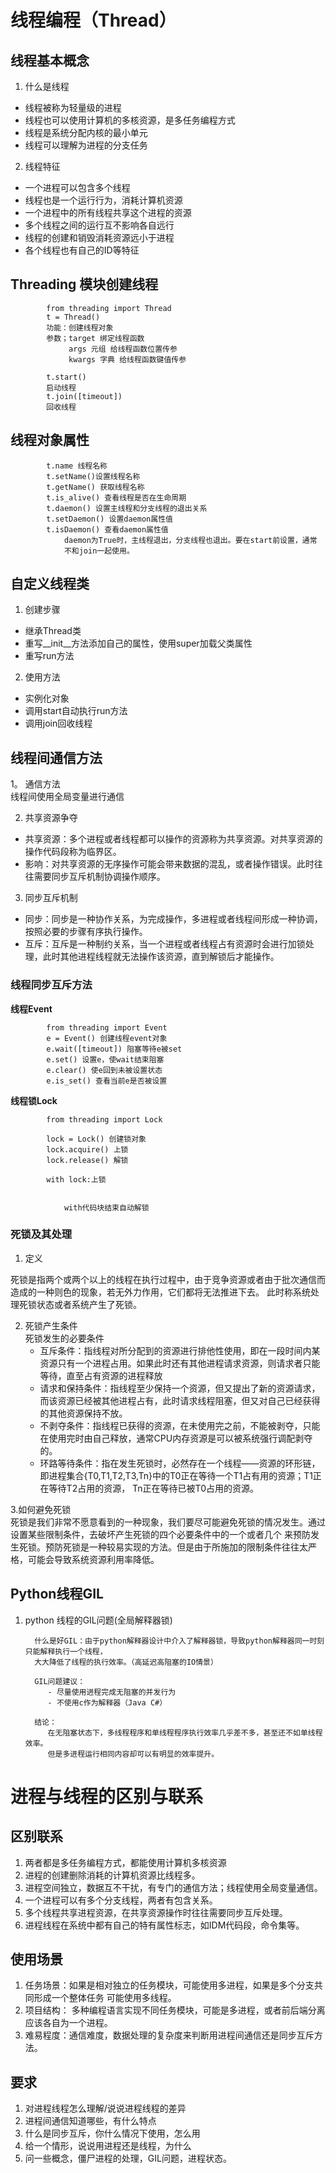# 线程编程（Thread）

## 线程基本概念

1. 什么是线程

- 线程被称为轻量级的进程
- 线程也可以使用计算机的多核资源，是多任务编程方式
- 线程是系统分配内核的最小单元
- 线程可以理解为进程的分支任务

2. 线程特征

- 一个进程可以包含多个线程
- 线程也是一个运行行为，消耗计算机资源
- 一个进程中的所有线程共享这个进程的资源
- 多个线程之间的运行互不影响各自远行
- 线程的创建和销毁消耗资源远小于进程
- 各个线程也有自己的ID等特征

## Threading 模块创建线程

            from threading import Thread
            t = Thread()
            功能：创建线程对象
            参数；target 绑定线程函数
                 args 元组 给线程函数位置传参
                 kwargs 字典 给线程函数键值传参

            t.start() 
            启动线程
            t.join([timeout])
            回收线程

## 线程对象属性

            t.name 线程名称
            t.setName()设置线程名称
            t.getName() 获取线程名称
            t.is_alive() 查看线程是否在生命周期
            t.daemon() 设置主线程和分支线程的退出关系
            t.setDaemon() 设置daemon属性值
            t.isDaemon() 查看daemon属性值
                daemon为True时，主线程退出，分支线程也退出。要在start前设置，通常
                不和join一起使用。

## 自定义线程类

1. 创建步骤

- 继承Thread类
- 重写__init__方法添加自己的属性，使用super加载父类属性
- 重写run方法

2. 使用方法

- 实例化对象
- 调用start自动执行run方法
- 调用join回收线程

## 线程间通信方法

1。 通信方法  
线程间使用全局变量进行通信

2. 共享资源争夺

- 共享资源：多个进程或者线程都可以操作的资源称为共享资源。对共享资源的操作代码段称为临界区。
- 影响：对共享资源的无序操作可能会带来数据的混乱，或者操作错误。此时往往需要同步互斥机制协调操作顺序。

3. 同步互斥机制

- 同步：同步是一种协作关系，为完成操作，多进程或者线程间形成一种协调，按照必要的步骤有序执行操作。
- 互斥：互斥是一种制约关系，当一个进程或者线程占有资源时会进行加锁处理，此时其他进程线程就无法操作该资源，直到解锁后才能操作。

### 线程同步互斥方法

**线程Event**

            from threading import Event
            e = Event() 创建线程event对象
            e.wait([timeout]) 阻塞等待e被set
            e.set() 设置e，使wait结束阻塞
            e.clear() 使e回到未被设置状态
            e.is_set() 查看当前e是否被设置

**线程锁Lock**

            from threading import Lock
            
            lock = Lock() 创建锁对象
            lock.acquire() 上锁
            lock.release() 解锁

            with lock:上锁
            

                with代码块结束自动解锁

### 死锁及其处理

1. 定义

死锁是指两个或两个以上的线程在执行过程中，由于竞争资源或者由于批次通信而造成的一种则色的现象，若无外力作用，它们都将无法推进下去。 此时称系统处理死锁状态或者系统产生了死锁。

2. 死锁产生条件  
   死锁发生的必要条件
    - 互斥条件：指线程对所分配到的资源进行排他性使用，即在一段时间内某资源只有一个进程占用。如果此时还有其他进程请求资源，则请求者只能等待，直至占有资源的进程释放
    - 请求和保持条件：指线程至少保持一个资源，但又提出了新的资源请求，而该资源已经被其他进程占有，此时请求线程阻塞，但又对自己已经获得的其他资源保持不放。
    - 不剥夺条件：指线程已获得的资源，在未使用完之前，不能被剥夺，只能在使用完时由自己释放，通常CPU内存资源是可以被系统强行调配剥夺的。
    - 环路等待条件：指在发生死锁时，必然存在一个线程——资源的环形链，即进程集合{T0,T1,T2,T3,Tn}中的T0正在等待一个T1占有用的资源；T1正在等待T2占用的资源， Tn正在等待已被T0占用的资源。

3.如何避免死锁  
死锁是我们非常不愿意看到的一种现象，我们要尽可能避免死锁的情况发生。通过设置某些限制条件，去破坏产生死锁的四个必要条件中的一个或者几个
来预防发生死锁。预防死锁是一种较易实现的方法。但是由于所施加的限制条件往往太严格，可能会导致系统资源利用率降低。

## Python线程GIL

1. python 线程的GIL问题(全局解释器锁)

         什么是好GIL：由于python解释器设计中介入了解释器锁，导致python解释器同一时刻只能解释执行一个线程，
         大大降低了线程的执行效率。（高延迟高阻塞的IO情景）

         GIL问题建议：
            - 尽量使用进程完成无阻塞的并发行为
            - 不使用c作为解释器（Java C#）

         结论：
            在无阻塞状态下，多线程程序和单线程程序执行效率几乎差不多，甚至还不如单线程效率。
            但是多进程运行相同内容却可以有明显的效率提升。

# 进程与线程的区别与联系

## 区别联系

1. 两者都是多任务编程方式，都能使用计算机多核资源
2. 进程的创建删除消耗的计算机资源比线程多。
3. 进程空间独立，数据互不干扰，有专门的通信方法；线程使用全局变量通信。
4. 一个进程可以有多个分支线程，两者有包含关系。
5. 多个线程共享进程资源，在共享资源操作时往往需要同步互斥处理。
6. 进程线程在系统中都有自己的特有属性标志，如IDM代码段，命令集等。

## 使用场景
1. 任务场景：如果是相对独立的任务模块，可能使用多进程，如果是多个分支共同形成一个整体任务
可能使用多线程。
2. 项目结构： 多种编程语言实现不同任务模块，可能是多进程，或者前后端分离应该各自为一个进程。
3. 难易程度：通信难度，数据处理的复杂度来判断用进程间通信还是同步互斥方法。

## 要求
1. 对进程线程怎么理解/说说进程线程的差异
2. 进程间通信知道哪些，有什么特点
3. 什么是同步互斥，你什么情况下使用，怎么用
4. 给一个情形，说说用进程还是线程，为什么
5. 问一些概念，僵尸进程的处理，GIL问题，进程状态。

